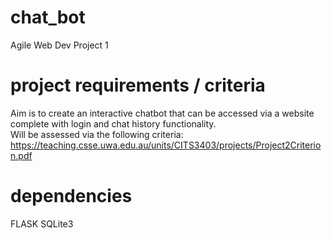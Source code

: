 # chat_bot
Agile Web Dev Project 1  
# project requirements / criteria
Aim is to create an interactive chatbot that can be accessed via a website complete with login and chat history functionality.  
Will be assessed via the following criteria: https://teaching.csse.uwa.edu.au/units/CITS3403/projects/Project2Criterion.pdf  

# dependencies
FLASK
SQLite3
